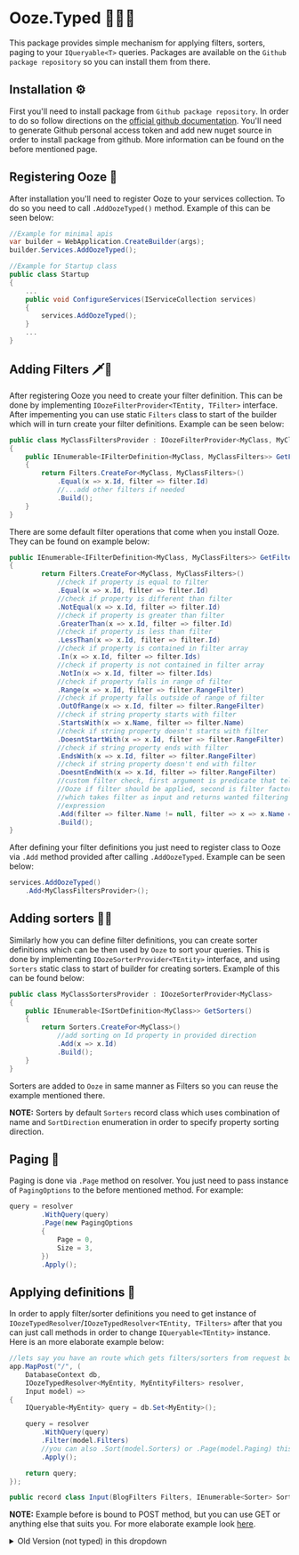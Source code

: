 # Ooze.Typed 🌳💧🔧 
This package provides simple mechanism for applying filters, sorters, paging to your `IQueryable<T>` queries. Packages are available on the `Github package repository` so you can install them from there.

## Installation ⚙
First you'll need to install package from `Github package repository`. In order to do so follow directions on the [official github documentation](https://docs.github.com/en/packages/working-with-a-github-packages-registry/working-with-the-nuget-registry). You'll need to generate Github personal access token and add new nuget source in order to install package from github. More information can be found on the before mentioned page.

## Registering Ooze 🧰
After installation you'll need to register Ooze to your services collection. To do so you need to call `.AddOozeTyped()` method. Example of this can be seen below:
```csharp
//Example for minimal apis
var builder = WebApplication.CreateBuilder(args);
builder.Services.AddOozeTyped();

//Example for Startup class
public class Startup 
{
    ...
    public void ConfigureServices(IServiceCollection services)
    {
        services.AddOozeTyped();
    }
    ...
}
```

## Adding Filters 🗡️🧀
After registering Ooze you need to create your filter definition. This can be done by implementing `IOozeFilterProvider<TEntity, TFilter>` interface. After impementing you can use static `Filters` class to start of the builder which will in turn create your filter definitions. Example can be seen below:
```csharp
public class MyClassFiltersProvider : IOozeFilterProvider<MyClass, MyClassFilters>
{
    public IEnumerable<IFilterDefinition<MyClass, MyClassFilters>> GetFilters()
    {
        return Filters.CreateFor<MyClass, MyClassFilters>()
            .Equal(x => x.Id, filter => filter.Id)
            //...add other filters if needed
            .Build();
    }
}
```
There are some default filter operations that come when you install Ooze. They can be found on example below:
```csharp
public IEnumerable<IFilterDefinition<MyClass, MyClassFilters>> GetFilters()
{
        return Filters.CreateFor<MyClass, MyClassFilters>()
            //check if property is equal to filter
            .Equal(x => x.Id, filter => filter.Id)
            //check if property is different than filter
            .NotEqual(x => x.Id, filter => filter.Id)
            //check if property is greater than filter
            .GreaterThan(x => x.Id, filter => filter.Id)
            //check if property is less than filter
            .LessThan(x => x.Id, filter => filter.Id)
            //check if property is contained in filter array
            .In(x => x.Id, filter => filter.Ids)
            //check if property is not contained in filter array
            .NotIn(x => x.Id, filter => filter.Ids)
            //check if property falls in range of filter
            .Range(x => x.Id, filter => filter.RangeFilter)
            //check if property falls outside of range of filter
            .OutOfRange(x => x.Id, filter => filter.RangeFilter)
            //check if string property starts with filter
            .StartsWith(x => x.Name, filter => filter.Name)
            //check if string property doesn't starts with filter
            .DoesntStartWith(x => x.Id, filter => filter.RangeFilter)
            //check if string property ends with filter
            .EndsWith(x => x.Id, filter => filter.RangeFilter)
            //check if string property doesn't end with filter
            .DoesntEndWith(x => x.Id, filter => filter.RangeFilter)
            //custom filter check, first argument is predicate that tells
            //Ooze if filter should be applied, second is filter factory
            //which takes filter as input and returns wanted filtering
            //expression
            .Add(filter => filter.Name != null, filter => x => x.Name == filter.Name)
            .Build();
}
```
After defining your filter definitions you just need to register class to Ooze via `.Add` method provided
after calling `.AddOozeTyped`. Example can be seen below:
```csharp
services.AddOozeTyped()
    .Add<MyClassFiltersProvider>();
```

## Adding sorters 🔼🔽
Similarly how you can define filter definitions, you can create sorter definitions which can be then used
by `Ooze` to sort your queries. This is done by implementing `IOozeSorterProvider<TEntity>` interface, and using `Sorters` static class to start of builder for creating sorters. Example of this can be found below:
```csharp
public class MyClassSortersProvider : IOozeSorterProvider<MyClass>
{
    public IEnumerable<ISortDefinition<MyClass>> GetSorters()
    {
        return Sorters.CreateFor<MyClass>()
            //add sorting on Id property in provided direction
            .Add(x => x.Id)
            .Build();
    }
}
```
Sorters are added to `Ooze` in same manner as Filters so you can reuse the example mentioned there.

**NOTE:**
Sorters by default  `Sorters` record class which uses combination of name and `SortDirection` enumeration in order to specify property sorting direction.

## Paging 📰
Paging is done via `.Page` method on resolver. You just need to pass instance of `PagingOptions` to the before mentioned method. For example:
```csharp
query = resolver
        .WithQuery(query)
        .Page(new PagingOptions
        {
            Page = 0,
            Size = 3,
        })
        .Apply();
```

## Applying definitions 🧪
In order to apply filter/sorter definitions you need to get instance of `IOozeTypedResolver`/`IOozeTypedResolver<TEntity, TFilters>` after that you can just call methods in order to change `IQueryable<TEntity>` instance. Here is an more elaborate example below:
```csharp
//lets say you have an route which gets filters/sorters from request body
app.MapPost("/", (
    DatabaseContext db,
    IOozeTypedResolver<MyEntity, MyEntityFilters> resolver,
    Input model) =>
{
    IQueryable<MyEntity> query = db.Set<MyEntity>();

    query = resolver
        .WithQuery(query)
        .Filter(model.Filters)
        //you can also .Sort(model.Sorters) or .Page(model.Paging) this query if needed
        .Apply();

    return query;
});

public record class Input(BlogFilters Filters, IEnumerable<Sorter> Sorters);
```

**NOTE:**
Example before is bound to POST method, but you can use GET or anything else that suits you. For more elaborate example look [here](https://github.com/DenisPav/Ooze/tree/master/tests/Ooze.Typed.Web).


<details>
<summary>Old Version (not typed) in this dropdown</summary>
<br>

# 🌳💧 Ooze - Sorting, Filtering, Paging and Selections for ASP.NET Core and EF Core

## ⚙ Setup
You'll need to add reference to the package (most easily by adding it via `git modules` to the project). After that call `.AddOoze()` method on services inside of `ConfigureServices()` method in your startup class.

Create a configuration class for your EF entity class. For example:
```csharp
// sample EF entity class
public class Post
{
    public long Id { get; set; }
    public string Name { get; set; }
    public bool Enabled { get; set; }
}

// sample Ooze configuration class
public class PostConfiguration : IOozeConfiguration
{
    public void Configure(IOozeConfigurationBuilder builder)
    {
        builder.Entity<Post>()
            // we can now sort by Enabled column
            .Sort(post => post.Enabled)
            // and filter by Id column
            .Filter(post => post.Id);
    }
}
```

Next step is to inject `IOozeResolver` into your controller, create instance of `OozeModel` (via modelbinding or manually) and pass it to `.Apply()` method of
resolver. That's it, after that just materialize query comming from `IOozeResolver` and deal with data. Example of this can be seen below:
```csharp
[Route("[controller]")]
public class TestController : ControllerBase
{
    readonly DatabaseContext _db;
    readonly IOozeResolver _resolver;

    public TestController(
        DatabaseContext db,
        IOozeResolver resolver)
    {
        _db = db;
        // inject instance of IOozeResolver
        _resolver = resolver;
    }

    [HttpGet]
    public IActionResult Get([FromQuery]OozeModel model)
    {
        // get IQueryable instance from EF DbContext
        IQueryable<Post> query = _db.Posts;
        // apply sorting and filters to IQueryable
        query = _resolver.Apply(query, model);

        return Ok(query.ToList());
    }
}
```

## ↕ Sorting
Sorting can be done by just specifying name of the sorter that was done via configuration. Order can be inversed by using `-` operator before actual sorter name. Example can be seen below:
```csharp
//ascending
"?sorters=id"

//descending
"?sorters=-id"
```

Non existing sorters will be skipped in runtime, only correct ones will be aplied.

## 🗡🧀 Filtering
Filtering can be done by specifying `filter` which is then followed by an `operation` which is then followed by `value` (`filter`->`operation`->`value`). Example of filtering can be seen below:
```csharp
//filter by id filter where each value is higher then number 2
?filters=id>2
```

Supported operations are next:

* Equal - `==`,
* Not Equal - `!=`,
* Greater Than Or Equal - `>=`,
* Less Than Or Equal - `<=`
* Starts With - `@=`
* Ends With - `=@`
* Greater Than - `>`
* Less Than - `<`
* Contains - `@`

Operations need to be unique or otherwise validation error will occur, also only symbols can be used for them. Non existing filters will be skipped in runtime, only correct ones will be aplied.

## 📄 Paging
Paging can be enabled if you switch the flag in configuration of `.AddOoze` method. After turning paging on, arguments form `OozeModel` will be consumed and applied to `IQueryable<>` instance. You can configure default `page size` in the configuration lambda also. Sample of this can be seen below:
```csharp
//ConfigureServices() method in Startup.cs
services.AddOoze(typeof(Startup).Assembly, opts =>
{
    //enable paging
    opts.Paging.UsePaging = true;
    //change default pagesize from 20 to 88
    opts.Paging.DefaultPageSize = 88;
});
```
By default internal implementation of `PagingHandler` will use exact number as specified by `DefaultPageSize` or `PageSize` from `OozeModel` if it was passed in request. If you need to know if there are more pages, you can create your own implementation and replace existing registration in `ServiceCollection`. More about that can be seen below under `Advanced configuration`. More info can be seen in sample in `Tests/Ooze.Web`.

## 🗡 Selections
You can also let Ooze cut the total selections that go out of the `IQueryable<>` instance. In order to enable that you need to switch the flag in configurator of `AddOoze()` method (You don't need to have configuration classes for Selections to work). Example of that can be seen below:
```csharp
//ConfigureServices() method in Startup.cs
services.AddOoze(typeof(Startup).Assembly, opts => opts.UseSelections = true);
```
After that everything that goes through `IOozeResolver` will be handled and cutted if not present in `Fields` property of `OozeModel`. More detailed example of that can be seen below:
```csharp
//sample EF Model
public class Post
{
    public int Id { get; set; }
    public string Name { get; set; }
    public DateTime Date { get; set; }

    public ICollection<Comment> Comments { get; set; }
}

public class Comments
{
    public int Id { get; set; }
    public string Text { get; set; }
    public DateTime Date { get; set; }

    public int PostId { get; set; }
    public Post Post { get; set; }
}

public class SampleController : ControllerBase
{
    readonly IOozeResolver _resolver;
    //example DbContext instance
    readonly DatabaseContext _db;

    public SampleController(
        IOozeResolver resolver,
        DatabaseContext db)
    {
        _resolver = resolver;
        _db = db;
    }

    //you can bind values from query string, body... anything you want
    [HttpGet]
    public async Task<IActionResult> Sample([FromQuery]OozeModel model)
    {
        IQueryable<Post> query = Db.Set<Post>();

        //if query string contains for example fields=id,name
        //we only select id,name from DB
        return await _resolver.Apply(query, model)
            .ToListAsync();
    }
}
```
```sql
--SQL that might get executed for this is next:
SELECT "p"."Id", "p"."Name"
FROM "Posts" AS "p"

--Without selections this might look like following:
SELECT "p"."Id", "p"."Date", "p"."Name"
FROM "Posts" AS "p"
```

Similar to upper example if you `OozeModel` gets values like `Name,Comments.Text` you'll get something in terms of next SQL:
```sql
SELECT "p"."Name", "p"."Id", "c"."Text", "c"."Id"
FROM "Posts" AS "p"
LEFT JOIN "Comments" AS "c" ON "p"."Id" = "c"."PostId"
ORDER BY "p"."Id", "c"."Id"
```
without selections that would be more like
```sql
SELECT "p"."Id", "c"."Id", "c"."Date", "c"."PostId", "c"."Text"
FROM "Posts" AS "p"
LEFT JOIN "Comments" AS "c" ON "p"."Id" = "c"."PostId"
ORDER BY "p"."Id", "c"."Id"
```

## 🧪 Queries
Queries are a bit different feature which enables you to write readable `Filters`. Also you can combine them with logical filters (`AND`, `OR`) in order to create more complex samples. Queries use `Filter` configuration as a source while translating. Queries also take precedence over `Sorters` and `Filters`. Example of queries can be seen below:
```csharp
//where id is 3 and name isn't something
?query= id == 3 AND name != 'something'
```
NOTE: custom filters aren't usable with queries

## ⚒ Advanced configuration
### Operations
Currently you can configure operation strings via parameter in `.AddOoze()` extension method. There is a restriction to that though. You can use only symbols and not letters or numbers. Example of that can be seen below:
```csharp
//register Ooze services
services.AddOoze(typeof(Startup).Assembly, opts => 
{
    //change greater than operation string mapping
    opts.Operations.GreaterThan = "."
});
```
### Custom filtering
You can extend Ooze default operations by creating implementation of `IOozeFilterProvider<TEntity>` and then registering it to container. Example can be seen below:
```csharp
//create implementation of IOozeFilterProvider<>
public class CustomFilterProvider : IOozeFilterProvider<Post>
{
    //specify name under which filter will be triggered
    public string Name => "custom";

    public IQueryable<Post> ApplyFilter(IQueryable<Post> query, FilterParserResult filter)
    {
        //filter passed IQueryable instance
    }
}

//Startup.cs
//register to container with wanted lifetime
services.AddScoped<IOozeProvider, CustomFilterProvider>();
```

### Custom sorting
Similar to filtering, sorting can be also extended by creating implementation of `IOozeSorterProvider<TEntity>`. Example can be seen below:
```csharp
//create implementation of IOozeSorterProvider<>
public class CustomSorterProvider : IOozeSorterProvider<Post>
{
    //specify name under which sorter will be triggered
    public string Name => "custom";

    public IQueryable<Post> ApplySorter(IQueryable<Post> query, bool ascending)
    {
        //sort IQueryable
    }

    public IOrderedQueryable<Post> ThenApplySorter(IOrderedQueryable<Post> query, bool ascending)
    {
        //if some sorting was already done this method will get triggered
        //and you'll get presorted IQueryable on which you can then use
        //ThenBy methods
    }
}

//Startup.cs
//register to container with wanted lifetime
services.AddScoped<IOozeProvider, CustomSorterProvider>();
```

NOTE: If you're using custom sorter or filter provider you need to name it uniquely. Otherwise you'll get exceptions while doing operations with them. Handlers are based on implementations for specific field sorter, filter that comes from builder so if you create a custom one which has the same name, code won't be able which one to use and due to that will throw an exception in runtime.

### Custom paging
Similar to above sample, you can create a custom paging handler which will do your logic on related queryable. For example you might want to pull 1 additional record from query in order to determine if there is a next page available, or something similar. To do so you need to create implementation of `IOozePagingHandler`. Example of this can be seen below (more detailed example is in `tests/Ooze.Web` sample):
```csharp
//custom paging handler
public class CustomPagingProvider : IOozePagingHandler
{
    public IQueryable<TEntity> Handle<TEntity>(IQueryable<TEntity> query, int? page, int? pageSize)
    {
        //paging logic
    }
}

//alter ServiceCollection registrations in ConfigureServices() method
//NOTE: this goes after .AddOoze() call

//remove old registration
services.Remove(services.First(descriptor => descriptor.ServiceType.Equals(typeof(IOozePagingHandler))));
//add new registration
services.Add(new ServiceDescriptor(typeof(IOozePagingHandler), typeof(CustomPagingProvider), ServiceLifetime.Scoped));
```

## 📖 Logging
There is simple debug logging in most of the DI enabled code. If you want to enable it be sure to change default log level to `Debug` or change log level for Ooze. Sample of this is below:
```json
{
    "Logging": {
        "LogLevel": {
            "Ooze": "Debug"
        }
    },
}
```


## ⛓ MVC / Controllers
`Ooze.AspNetCore` package provides a [Result filter](https://docs.microsoft.com/en-us/aspnet/core/mvc/controllers/filters?view=aspnetcore-3.1#result-filters) which can abstract boilerplate code for you. You just need to anotate action on which you want to use `Ooze` and that's it (or you can apply it globally).
Example of this can be seen below:
```csharp
//Startup.cs

//register Ooze
services.AddOoze(typeof(Startup).Assembly);
//register OozeFilter
services.AddScoped(typeof(OozeFilter<>));

//TestController.cs

[HttpGet("query")]
//we register Ooze for this action (action should return IQueryable instance)
[ServiceFilter(typeof(OozeFilter<Post>))]
public IQueryable<Post> GetQuery() => _db.Posts;
```
</details>